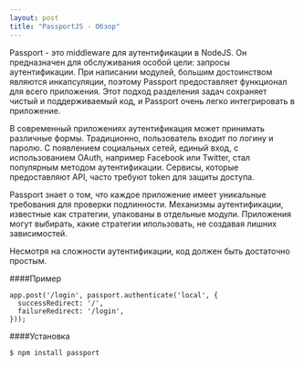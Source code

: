 ```yaml
---
layout: post
title: "PassportJS - Обзор"
---
```

Passport - это middleware для аутентификации в NodeJS. Он предназначен для обслуживания особой цели: запросы аутентификации. При написании модулей, большим достоинством являются инкапсуляции, поэтому Passport предоставляет функционал для всего приложения. Этот подход разделения задач сохраняет чистый и поддерживаемый код, и Passport очень легко интегрировать в приложение.

В современный приложениях аутентификация может принимать различные формы. Традиционно, пользователь входит по логину и паролю. С появлением социальных сетей, единый вход, с использованием OAuth, например Facebook или Twitter, стал популярным методом аутентификации. Сервисы, которые предоставляют API, часто требуют token для защиты доступа.

Passport знает о том, что каждое приложение имеет уникальные требования для проверки подлинности. Механизмы аутентификации, известные как стратегии, упакованы в отдельные модули. Приложения могут выбирать, какие стратегии ипользовать, не создавая лишних зависимостей.

Несмотря на сложности аутентификации, код должен быть достаточно простым.

####Пример

<pre><code class="javascript">app.post('/login', passport.authenticate('local', {
  successRedirect: '/',
  failureRedirect: '/login',
}));
</pre></code>

####Установка
<pre><code class="bash">$ npm install passport</pre></code>
